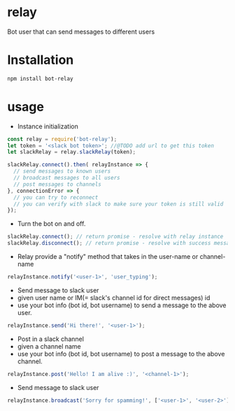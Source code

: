 # relay
Bot user that can send messages to different users

# Installation
```bash
npm install bot-relay
```

# usage
* Instance initialization
```javascript
const relay = require('bot-relay');
let token = '<slack bot token>'; //@TODO add url to get this token
let slackRelay = relay.slackRelay(token);

slackRelay.connect().then( relayInstance => {
  // send messages to known users
  // broadcast messages to all users
  // post messages to channels
}, connectionError => {
  // you can try to reconnect
  // you can verify with slack to make sure your token is still valid
});
```

* Turn the bot on and off.
```javascript
slackRelay.connect(); // return promise - resolve with relay instance
slackRelay.disconnect(); // return promise - resolve with success message
```

* Relay provide a "notify" method that takes in the user-name or channel-name
```javascript
relayInstance.notify('<user-1>', 'user_typing');
```

* Send message to slack user
 * given user name or IM(= slack's channel id for direct messages) id
 * use your bot info (bot id, bot username) to send a message to the above user.
```javascript
relayInstance.send('Hi there!', '<user-1>');
```

* Post in a slack channel
 * given a channel name
 * use your bot info (bot id, bot username) to post a message to the above channel.
```javascript
relayInstance.post('Hello! I am alive :)', '<channel-1>');
```

* Send message to slack user
```javascript
relayInstance.broadcast('Sorry for spamming!', ['<user-1>', '<user-2>']);
```
